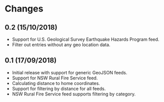 # Changes

## 0.2 (15/10/2018)
* Support for U.S. Geological Survey Earthquake Hazards Program feed.
* Filter out entries without any geo location data.

## 0.1 (17/09/2018)
* Initial release with support for generic GeoJSON feeds.
* Support for NSW Rural Fire Service feed.
* Calculating distance to home coordinates.
* Support for filtering by distance for all feeds.
* NSW Rural Fire Service feed supports filtering by category.
